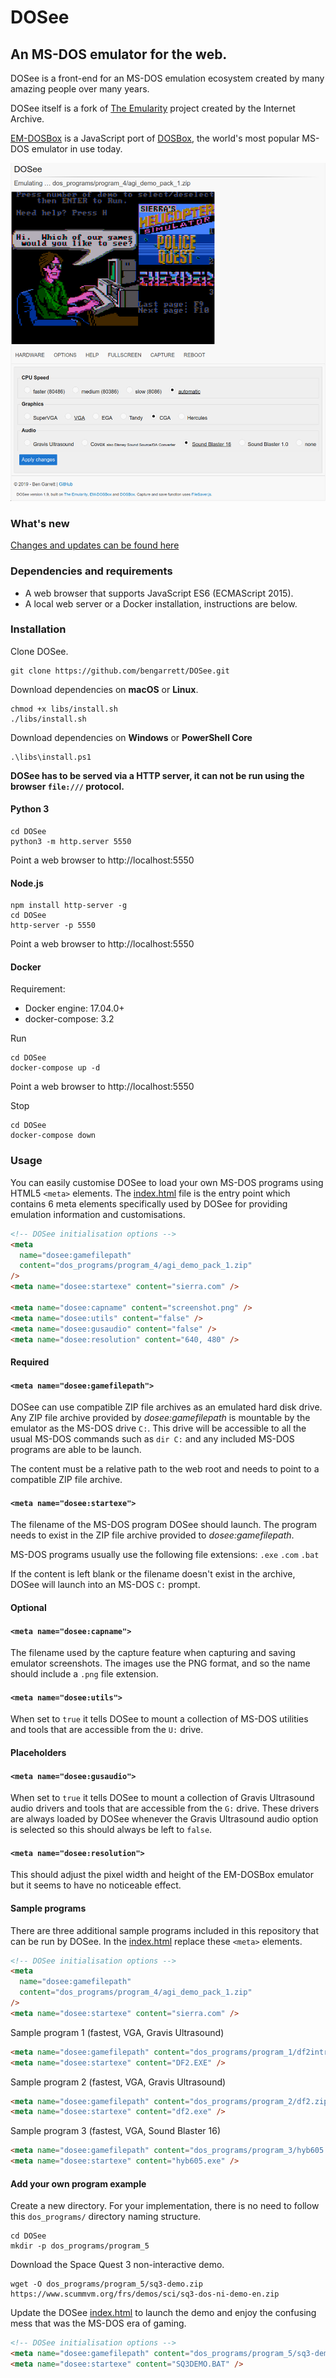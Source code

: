# DOSee

## An MS-DOS emulator for the web.

DOSee is a front-end for an MS-DOS emulation ecosystem created by many amazing people over many years.

DOSee itself is a fork of [The Emularity](https://github.com/db48x/emularity) project created by the Internet Archive.

[EM-DOSBox](https://github.com/dreamlayers/em-dosbox/) is a JavaScript port of [DOSBox](https://www.dosbox.com), the world's most popular MS-DOS emulator in use today.

![DOSee preview](images/preview.png)

### What's new

[Changes and updates can be found here](CHANGES.md)

### Dependencies and requirements

- A web browser that supports JavaScript ES6 (ECMAScript 2015).
- A local web server or a Docker installation, instructions are below.

### Installation

Clone DOSee.

```
git clone https://github.com/bengarrett/DOSee.git
```

Download dependencies on **macOS** or **Linux**.

```
chmod +x libs/install.sh
./libs/install.sh
```

Download dependencies on **Windows** or **PowerShell Core**

```
.\libs\install.ps1
```

**DOSee has to be served via a HTTP server, it can not be run using the browser `file:///` protocol.**

#### Python 3

```
cd DOSee
python3 -m http.server 5550
```

Point a web browser to http://localhost:5550

#### Node.js

```
npm install http-server -g
cd DOSee
http-server -p 5550
```

Point a web browser to http://localhost:5550

#### Docker

Requirement:

- Docker engine: 17.04.0+
- docker-compose: 3.2

Run

```
cd DOSee
docker-compose up -d
```

Point a web browser to http://localhost:5550

Stop

```
cd DOSee
docker-compose down
```

### Usage

You can easily customise DOSee to load your own MS-DOS programs using HTML5 `<meta>` elements. The [index.html](index.html) file is the entry point which contains 6 meta elements specifically used by DOSee for providing emulation information and customisations.

```html
<!-- DOSee initialisation options -->
<meta
  name="dosee:gamefilepath"
  content="dos_programs/program_4/agi_demo_pack_1.zip"
/>
<meta name="dosee:startexe" content="sierra.com" />

<meta name="dosee:capname" content="screenshot.png" />
<meta name="dosee:utils" content="false" />
<meta name="dosee:gusaudio" content="false" />
<meta name="dosee:resolution" content="640, 480" />
```

#### Required

#### `<meta name="dosee:gamefilepath">`

DOSee can use compatible ZIP file archives as an emulated hard disk drive. Any ZIP file archive provided by _dosee:gamefilepath_ is mountable by the emulator as the MS-DOS drive `C:`. This drive will be accessible to all the usual MS-DOS commands such as `dir C:` and any included MS-DOS programs are able to be launch.

The content must be a relative path to the web root and needs to point to a compatible ZIP file archive.

#### `<meta name="dosee:startexe">`

The filename of the MS-DOS program DOSee should launch. The program needs to exist in the ZIP file archive provided to _dosee:gamefilepath_.

MS-DOS programs usually use the following file extensions: `.exe` `.com` `.bat`

If the content is left blank or the filename doesn't exist in the archive, DOSee will launch into an MS-DOS `C:` prompt.

#### Optional

#### `<meta name="dosee:capname">`

The filename used by the capture feature when capturing and saving emulator screenshots. The images use the PNG format, and so the name should include a `.png` file extension.

#### `<meta name="dosee:utils">`

When set to `true` it tells DOSee to mount a collection of MS-DOS utilities and tools that are accessible from the `U:` drive.

#### Placeholders

#### `<meta name="dosee:gusaudio">`

When set to `true` it tells DOSee to mount a collection of Gravis Ultrasound audio drivers and tools that are accessible from the `G:` drive. These drivers are always loaded by DOSee whenever the Gravis Ultrasound audio option is selected so this should always be left to `false`.

#### `<meta name="dosee:resolution">`

This should adjust the pixel width and height of the EM-DOSBox emulator but it seems to have no noticeable effect.

#### Sample programs

There are three additional sample programs included in this repository that can be run by DOSee. In the [index.html](index.html) replace these `<meta>` elements.

```html
<!-- DOSee initialisation options -->
<meta
  name="dosee:gamefilepath"
  content="dos_programs/program_4/agi_demo_pack_1.zip"
/>
<meta name="dosee:startexe" content="sierra.com" />
```

Sample program 1 (fastest, VGA, Gravis Ultrasound)

```html
<meta name="dosee:gamefilepath" content="dos_programs/program_1/df2intro.zip" />
<meta name="dosee:startexe" content="DF2.EXE" />
```

Sample program 2 (fastest, VGA, Gravis Ultrasound)

```html
<meta name="dosee:gamefilepath" content="dos_programs/program_2/df2.zip" />
<meta name="dosee:startexe" content="df2.exe" />
```

Sample program 3 (fastest, VGA, Sound Blaster 16)

```html
<meta name="dosee:gamefilepath" content="dos_programs/program_3/hyb605.zip" />
<meta name="dosee:startexe" content="hyb605.exe" />
```

#### Add your own program example

Create a new directory. For your implementation, there is no need to follow this `dos_programs/` directory naming structure.

```
cd DOSee
mkdir -p dos_programs/program_5
```

Download the Space Quest 3 non-interactive demo.

```
wget -O dos_programs/program_5/sq3-demo.zip https://www.scummvm.org/frs/demos/sci/sq3-dos-ni-demo-en.zip
```

Update the DOSee [index.html](index.html) to launch the demo and enjoy the confusing mess that was the MS-DOS era of gaming.

```html
<!-- DOSee initialisation options -->
<meta name="dosee:gamefilepath" content="dos_programs/program_5/sq3-demo.zip" />
<meta name="dosee:startexe" content="SQ3DEMO.BAT" />
```
